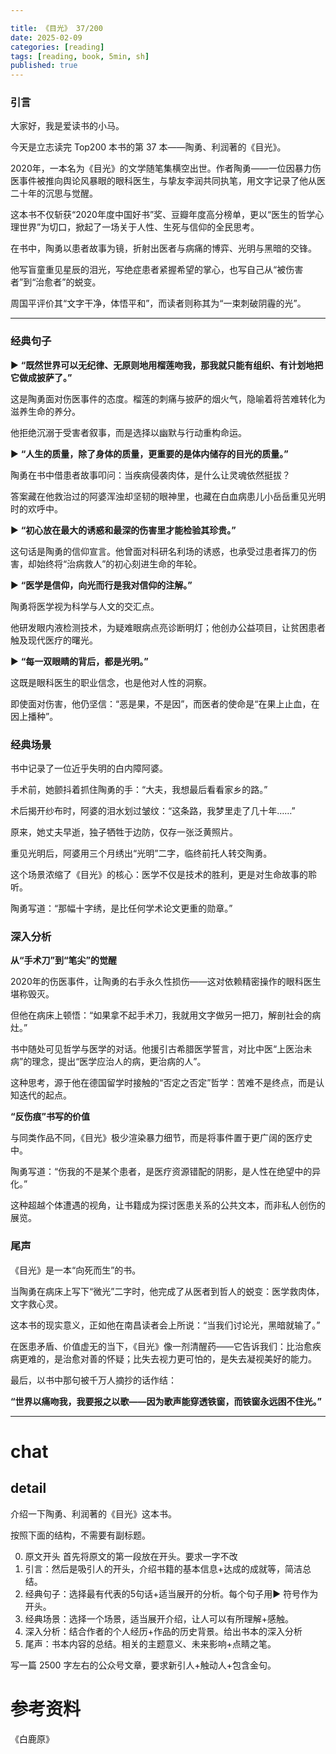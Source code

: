 ```yaml
---

title: 《目光》 37/200
date: 2025-02-09 
categories: [reading]
tags: [reading, book, 5min, sh]
published: true
---
```



### 引言  


大家好，我是爱读书的小马。

今天是立志读完 Top200 本书的第 37 本——陶勇、利润著的《目光》。

2020年，一本名为《目光》的文学随笔集横空出世。作者陶勇——一位因暴力伤医事件被推向舆论风暴眼的眼科医生，与挚友李润共同执笔，用文字记录了他从医二十年的沉思与觉醒。

这本书不仅斩获“2020年度中国好书”奖、豆瓣年度高分榜单，更以“医生的哲学心理世界”为切口，掀起了一场关于人性、生死与信仰的全民思考。  

在书中，陶勇以患者故事为镜，折射出医者与病痛的博弈、光明与黑暗的交锋。

他写盲童重见星辰的泪光，写绝症患者紧握希望的掌心，也写自己从“被伤害者”到“治愈者”的蜕变。

周国平评价其“文字干净，体悟平和”，而读者则称其为“一束刺破阴霾的光”。  

---

### 经典句子

▶ **“既然世界可以无纪律、无原则地用榴莲吻我，那我就只能有组织、有计划地把它做成披萨了。”**  

这是陶勇面对伤医事件的态度。榴莲的刺痛与披萨的烟火气，隐喻着将苦难转化为滋养生命的养分。

他拒绝沉溺于受害者叙事，而是选择以幽默与行动重构命运。  

▶ **“人生的质量，除了身体的质量，更重要的是体内储存的目光的质量。”**  

陶勇在书中借患者故事叩问：当疾病侵袭肉体，是什么让灵魂依然挺拔？

答案藏在他救治过的阿婆浑浊却坚韧的眼神里，也藏在白血病患儿小岳岳重见光明时的欢呼中。  

▶ **“初心放在最大的诱惑和最深的伤害里才能检验其珍贵。”** 

这句话是陶勇的信仰宣言。他曾面对科研名利场的诱惑，也承受过患者挥刀的伤害，却始终将“治病救人”的初心刻进生命的年轮。  

▶ **“医学是信仰，向光而行是我对信仰的注解。”**  

陶勇将医学视为科学与人文的交汇点。

他研发眼内液检测技术，为疑难眼病点亮诊断明灯；他创办公益项目，让贫困患者触及现代医疗的曙光。  

▶ **“每一双眼睛的背后，都是光明。”**  

这既是眼科医生的职业信念，也是他对人性的洞察。

即使面对伤害，他仍坚信：“恶是果，不是因”，而医者的使命是“在果上止血，在因上播种”。  

### 经典场景  

书中记录了一位近乎失明的白内障阿婆。

手术前，她颤抖着抓住陶勇的手：“大夫，我想最后看看家乡的路。”

术后揭开纱布时，阿婆的泪水划过皱纹：“这条路，我梦里走了几十年……”

原来，她丈夫早逝，独子牺牲于边防，仅存一张泛黄照片。

重见光明后，阿婆用三个月绣出“光明”二字，临终前托人转交陶勇。  

这个场景浓缩了《目光》的核心：医学不仅是技术的胜利，更是对生命故事的聆听。

陶勇写道：“那幅十字绣，是比任何学术论文更重的勋章。”  

### 深入分析 

**从“手术刀”到“笔尖”的觉醒**  

2020年的伤医事件，让陶勇的右手永久性损伤——这对依赖精密操作的眼科医生堪称毁灭。

但他在病床上顿悟：“如果拿不起手术刀，我就用文字做另一把刀，解剖社会的病灶。”  

书中随处可见哲学与医学的对话。他援引古希腊医学誓言，对比中医“上医治未病”的理念，提出“医学应治人的病，更治病的人”。

这种思考，源于他在德国留学时接触的“否定之否定”哲学：苦难不是终点，而是认知迭代的起点。  

**“反伤痕”书写的价值**  

与同类作品不同，《目光》极少渲染暴力细节，而是将事件置于更广阔的医疗史中。

陶勇写道：“伤我的不是某个患者，是医疗资源错配的阴影，是人性在绝望中的异化。”

这种超越个体遭遇的视角，让书籍成为探讨医患关系的公共文本，而非私人创伤的展览。  

### 尾声

《目光》是一本“向死而生”的书。

当陶勇在病床上写下“微光”二字时，他完成了从医者到哲人的蜕变：医学救肉体，文字救心灵。  

这本书的现实意义，正如他在南昌读者会上所说：“当我们讨论光，黑暗就输了。”

在医患矛盾、价值虚无的当下，《目光》像一剂清醒药——它告诉我们：比治愈疾病更难的，是治愈对善的怀疑；比失去视力更可怕的，是失去凝视美好的能力。  

最后，以书中那句被千万人摘抄的话作结：  

**“世界以痛吻我，我要报之以歌——因为歌声能穿透铁窗，而铁窗永远困不住光。”** 






------------------------------------------------------------------------

# chat

## detail

介绍一下陶勇、利润著的《目光》这本书。

按照下面的结构，不需要有副标题。

0. 原文开头 首先将原文的第一段放在开头。要求一字不改
1. 引言：然后是吸引人的开头，介绍书籍的基本信息+达成的成就等，简洁总结。
2. 经典句子：选择最有代表的5句话+适当展开的分析。每个句子用▶ 符号作为开头。
3. 经典场景：选择一个场景，适当展开介绍，让人可以有所理解+感触。
4. 深入分析：结合作者的个人经历+作品的历史背景。给出书本的深入分析
5. 尾声：书本内容的总结。相关的主题意义、未来影响+点睛之笔。

写一篇 2500 字左右的公众号文章，要求新引人+触动人+包含金句。


# 参考资料

 《白鹿原》

